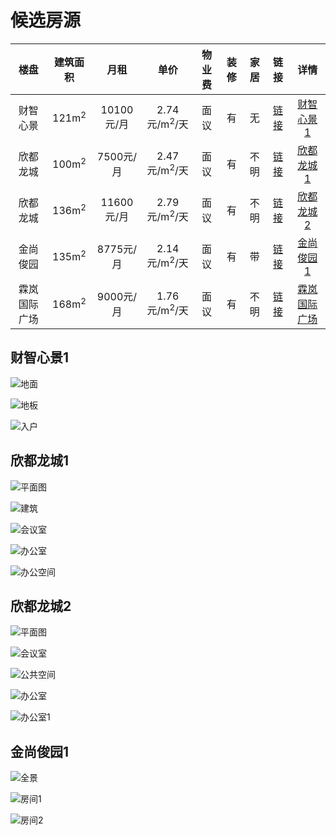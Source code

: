 # 候选房源

|楼盘|建筑面积|月租|单价|物业费|装修|家居|链接|详情|
:--:|:--:|:--:|:--:|:--:|:--:|:--:|:--:|:--:|
| 财智心景 |  121m<sup>2</sup> | 10100元/月 | 2.74元/m<sup>2</sup>/天 | 面议 | 有 | 无 | [链接](https://km.xzl.anjuke.com/zu/47293854/) | [财智心景1](#财智心景1)|
| 欣都龙城 | 100m<sup>2</sup>| 7500元/月 | 2.47元/m<sup>2</sup>/天 | 面议   | 有    | 不明   | [链接](https://km.xzl.anjuke.com/zu/48493739/) | [欣都龙城1](#欣都龙城1) |
| 欣都龙城 | 136m<sup>2</sup>|  11600元/月 | 2.79元/m<sup>2</sup>/天 | 面议   | 有    | 不明   | [链接](https://km.xzl.anjuke.com/zu/49239843/?from=lpdy) | [欣都龙城2](#欣都龙城2) |
| 金尚俊园 | 135m<sup>2</sup>  |  8775元/月 | 2.14元/m<sup>2</sup>/天      | 面议   | 有    | 带    | [链接](https://km.xzl.anjuke.com/zu/48467195/?from=zuxzlls&pt=1) | [金尚俊园1](#金尚俊园1) |
| 霖岚国际广场 | 168m<sup>2</sup>  |  9000元/月 | 1.76元/m<sup>2</sup>/天      | 面议   | 有    |  不明   | [链接](https://km.xzl.anjuke.com/zu/48692263/) | [霖岚国际广场](#霖岚国际广场) |



## 财智心景1

![地面](https://pic1.ajkimg.com/display/hj/6d6a49c161e334d4378ee9d54a298637/600x450.jpg?t=1)

![地板](https://pic1.ajkimg.com/display/hj/dff33aff3f8544287f412135a779e528/600x450.jpg?t=1)

![入户](https://pic1.ajkimg.com/display/hj/6ddbc424307d68438e4b4c08c61a868a/600x450.jpg?t=1)

## 欣都龙城1                      


![平面图](https://pic1.ajkimg.com/display/hj/5bee043625c16542f0b298106d15869d/600x450.jpg?t=1)

![建筑](https://pic1.ajkimg.com/display/hj/4700ab8150e16740cd598eca40d84745/600x450.jpg?t=1)

![会议室](https://pic1.ajkimg.com/display/hj/397b1300359b52f333b013a4c7573354/600x450.jpg?t=1)

![办公室](https://pic1.ajkimg.com/display/hj/340ba103860abd39c64d6c3cb0f2accd/600x450.jpg?t=1)

![办公空间](https://pic1.ajkimg.com/display/hj/3cf53943fe18239b1067bde85de59de8/600x450.jpg?t=1)

## 欣都龙城2                      

![平面图](https://pic1.ajkimg.com/display/hj/1514a411a0ee04d5424a5485d7a22467/600x450.jpg?t=1)

![会议室](https://pic1.ajkimg.com/display/hj/5aa010fedac5d9d94c3c54f6ae8e6b77/600x450.jpg?t=1)

![公共空间](https://pic1.ajkimg.com/display/hj/473d441f31b6aa748258b2d5a99e6acf/600x450.jpg?t=1)

![办公室](https://pic1.ajkimg.com/display/hj/895e9af270130b52add39d860daa72a0/600x450.jpg?t=1)

![办公室1](https://pic1.ajkimg.com/display/hj/1bde4326500d499144683d09f46a1b88/600x450.jpg?t=1)


## 金尚俊园1

![全景](https://pic1.ajkimg.com/display/hj/8c3cbf7e134687134b8da366216b3037/600x450.jpg?t=1)

![房间1](https://pic1.ajkimg.com/display/hj/dbe1f84906c813461dcb52edef478d01/600x450.jpg?t=1)

![房间2](https://pic1.ajkimg.com/display/hj/0ead621a156e2fbd903400518ddda189/600x450.jpg?t=1)
